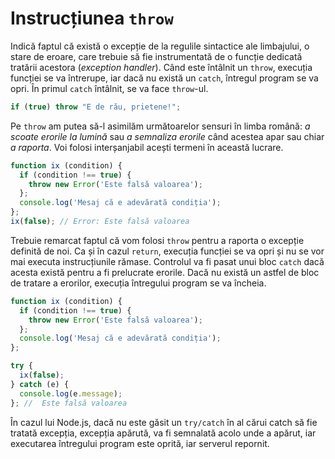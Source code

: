 # Instrucțiunea `throw`

Indică faptul că există o excepție de la regulile sintactice ale limbajului, o stare de eroare, care trebuie să fie instrumentată de o funcție dedicată tratării acestora (*exception handler*). Când este întâlnit un `throw`, execuția funcției se va întrerupe, iar dacă nu există un `catch`, întregul program se va opri. În primul `catch` întâlnit, se va face `throw`-ul.

```javascript
if (true) throw "E de rău, prietene!";
```

Pe `throw` am putea să-l asimilăm următoarelor sensuri în limba română: *a scoate erorile la lumină* sau *a semnaliza erorile* când acestea apar sau chiar *a raporta*. Voi folosi interșanjabil acești termeni în această lucrare.

```javascript
function ix (condition) {
  if (condition !== true) {
    throw new Error('Este falsă valoarea');
  };
  console.log('Mesaj că e adevărată condiția');
};
ix(false); // Error: Este falsă valoarea
```

Trebuie remarcat faptul că vom folosi `throw` pentru a raporta o excepție definită de noi. Ca și în cazul `return`, execuția funcției se va opri și nu se vor mai executa instrucțiunile rămase. Controlul va fi pasat unui bloc `catch` dacă acesta există pentru a fi prelucrate erorile. Dacă nu există un astfel de bloc de tratare a erorilor, execuția întregului program se va încheia.

```javascript
function ix (condition) {
  if (condition !== true) {
    throw new Error('Este falsă valoarea');
  };
  console.log('Mesaj că e adevărată condiția');
};

try {
  ix(false);
} catch (e) {
  console.log(e.message);
}; //  Este falsă valoarea
```

În cazul lui Node.js, dacă nu este găsit un `try/catch` în al cărui catch să fie tratată excepția, excepția apărută, va fi semnalată acolo unde a apărut, iar executarea întregului program este oprită, iar serverul repornit.
